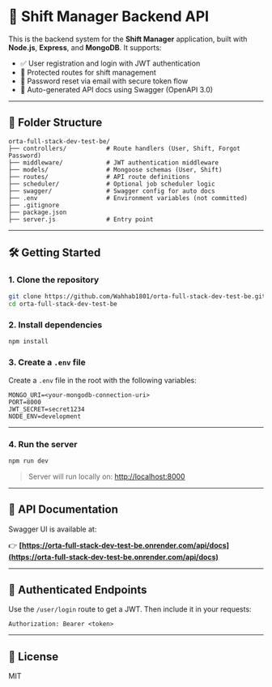 # 🚀 Shift Manager Backend API

This is the backend system for the **Shift Manager** application, built with **Node.js**, **Express**, and **MongoDB**. It supports:

- ✅ User registration and login with JWT authentication
- 🔐 Protected routes for shift management
- 🔁 Password reset via email with secure token flow
- 📄 Auto-generated API docs using Swagger (OpenAPI 3.0)

---

## 📂 Folder Structure

```
orta-full-stack-dev-test-be/
├── controllers/           # Route handlers (User, Shift, Forgot Password)
├── middleware/            # JWT authentication middleware
├── models/                # Mongoose schemas (User, Shift)
├── routes/                # API route definitions
├── scheduler/             # Optional job scheduler logic
├── swagger/               # Swagger config for auto docs
├── .env                   # Environment variables (not committed)
├── .gitignore
├── package.json
├── server.js              # Entry point
```

---

## 🛠️ Getting Started

### 1. Clone the repository

```bash
git clone https://github.com/Wahhab1801/orta-full-stack-dev-test-be.git
cd orta-full-stack-dev-test-be
```

### 2. Install dependencies

```bash
npm install
```

### 3. Create a `.env` file

Create a `.env` file in the root with the following variables:

```env
MONGO_URI=<your-mongodb-connection-uri>
PORT=8000
JWT_SECRET=secret1234
NODE_ENV=development
```

---

### 4. Run the server

```bash
npm run dev
```

> Server will run locally on: [http://localhost:8000](http://localhost:8000)

---

## 📁 API Documentation

Swagger UI is available at:

👉 **[https://orta-full-stack-dev-test-be.onrender.com/api/docs](https://orta-full-stack-dev-test-be.onrender.com/api/docs)**

---

## 🔐 Authenticated Endpoints

Use the `/user/login` route to get a JWT. Then include it in your requests:

```
Authorization: Bearer <token>
```

---

## 📄 License

MIT

